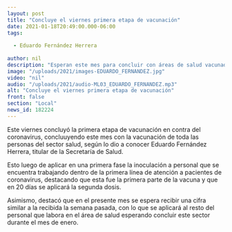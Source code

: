 ```yaml
---
layout: post
title: "Concluye el viernes primera etapa de vacunación"
date: 2021-01-18T20:49:00.000-06:00
tags:
  
  - Eduardo Fernández Herrera
  
author: nil
description: "Esperan este mes para concluir con áreas de salud vacunadas."
image: "/uploads/2021/images-EDUARDO_FERNANDEZ.jpg"
video: "nil"
audio: "/uploads/2021/audio-ML03_EDUARDO_FERNANDEZ.mp3"
alt: "Concluye el viernes primera etapa de vacunación"
front: false
section: "Local"
news_id: 182224
---
```


Este viernes concluyó la primera etapa de vacunación en contra del coronavirus, concluuyendo este mes con la vacunación de toda las personas del sector salud, según lo dio a conocer Eduardo Fernández Herrera, titular de la Secretaría de Salud.

Esto luego de aplicar en una primera fase la inoculación a personal que se encuentra trabajando dentro de la primera línea de atención a pacientes de coronavirus, destacando que esta fue la primera parte de la vacuna y que en 20 días se aplicará la segunda dosis.

Asimismo, destacó que en el presente mes se espera recibir una cifra similar a la recibida la semana pasada, con lo que se aplicará al resto del personal que labora en el área de salud esperando concluir este sector durante el mes de enero.